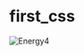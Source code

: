 # first_css

![Energy4](https://github.com/user-attachments/assets/6f8c5d9c-4046-45f1-bbc2-3126397225d3)
